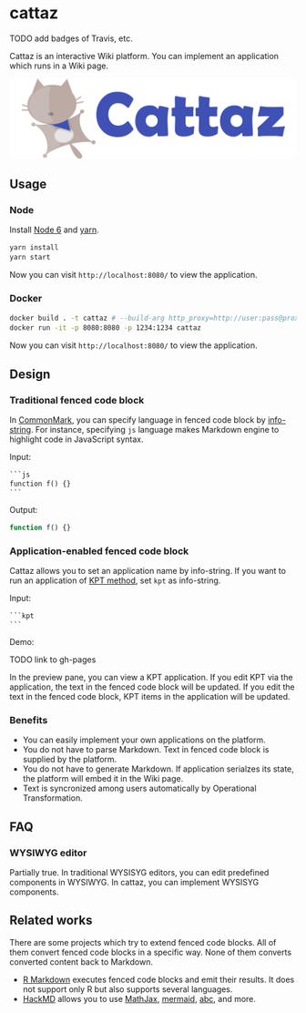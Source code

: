 # cattaz

TODO add badges of Travis, etc.

Cattaz is an interactive Wiki platform. You can implement an application which runs in a Wiki page.

![Cattaz](docs/assets/cattz.svg "Cattaz")

## Usage

### Node

Install [Node 6](https://nodejs.org/en/download/) and [yarn](https://yarnpkg.com/en/docs/install).

```bash
yarn install
yarn start
```

Now you can visit `http://localhost:8080/` to view the application.

### Docker

```bash
docker build . -t cattaz # --build-arg http_proxy=http://user:pass@proxy.example.com:8080 --build-arg https_proxy=http://user:pass@proxy.example.com:8080
docker run -it -p 8080:8080 -p 1234:1234 cattaz
```

Now you can visit `http://localhost:8080/` to view the application.

## Design

### Traditional fenced code block

In [CommonMark](http://commonmark.org/), you can specify language in fenced code block by [info-string](http://spec.commonmark.org/0.27/#info-string). For instance, specifying `js` language makes Markdown engine to highlight code in JavaScript syntax.

Input:

    ```js
    function f() {}
    ```

Output:

```js
function f() {}
```

### Application-enabled fenced code block

Cattaz allows you to set an application name by info-string. If you want to run an application of [KPT method](http://code-artisan.io/retrospective-method-kpt/), set `kpt` as info-string.

Input:

    ```kpt
    ```

Demo:

TODO link to gh-pages

In the preview pane, you can view a KPT application. If you edit KPT via the application, the text in the fenced code block will be updated. If you edit the text in the fenced code block, KPT items in the application will be updated.

### Benefits

* You can easily implement your own applications on the platform.
* You do not have to parse Markdown. Text in fenced code block is supplied by the platform.
* You do not have to generate Markdown. If application serialzes its state, the platform will embed it in the Wiki page.
* Text is syncronized among users automatically by Operational Transformation.

## FAQ

### WYSIWYG editor

Partially true. In traditional WYSISYG editors, you can edit predefined components in WYSIWYG. In cattaz, you can implement WYSISYG components.

## Related works

There are some projects which try to extend fenced code blocks. All of them convert fenced code blocks in a specific way. None of them converts converted content back to Markdown.

* [R Markdown](http://rmarkdown.rstudio.com/) executes fenced code blocks and emit their results. It does not support only R but also supports several languages.
* [HackMD](https://hackmd.io/) allows you to use [MathJax](https://www.mathjax.org/), [mermaid](http://knsv.github.io/mermaid/), [abc](http://abcnotation.com/), and more.
